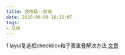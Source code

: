```yaml
---
title: 使用篇--前端
date: 2020-06-09 16:15:07
tags:
- 总结
---
```

1 layui复选框checkbox和子表重叠解决办法 [文章](https://josiah.top/2020/06/layui复选框checkbox和子表重叠解决办法/)